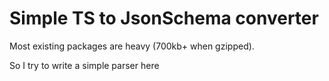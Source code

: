 # Simple TS to JsonSchema converter

Most existing packages are heavy (700kb+ when gzipped).

So I try to write a simple parser here


